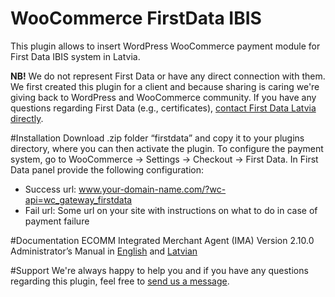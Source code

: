# WooCommerce FirstData IBIS
This plugin allows to insert WordPress WooCommerce payment module for First Data IBIS system in Latvia.

**NB!** We do not represent First Data or have any direct connection with them. We first created this plugin for a client and because sharing is caring we're giving back to WordPress and WooCommerce community. If you have any questions regarding First Data (e.g., certificates), [contact First Data Latvia directly](http://www.firstdata.com/en_lv/home.html).

#Installation
Download .zip folder “firstdata” and copy it to your plugins directory, where you can then activate the plugin. 
To configure the payment system, go to WooCommerce → Settings → Checkout → First Data.
In First Data panel provide the following configuration:
* Success url:  www.your-domain-name.com/?wc-api=wc_gateway_firstdata
* Fail url: Some url on your site with instructions on what to do in case of payment failure

#Documentation
ECOMM Integrated Merchant Agent (IMA) Version 2.10.0 Administrator’s Manual in [English](https://secureshop-test.firstdata.lv/docs/admin_eng.2.10.0.pdf) and [Latvian](https://secureshop-test.firstdata.lv/docs/admin_lat.2.10.0.pdf)

#Support
We're always happy to help you and if you have any questions regarding this plugin, feel free to [send us a message](http://www.turn.lv/kontaktinformacija/). 
